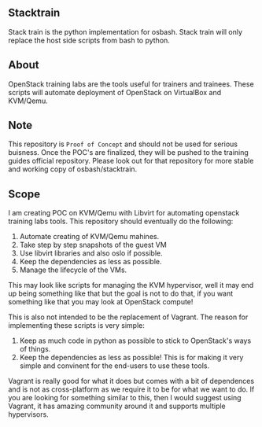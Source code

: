 Stacktrain
----------

Stack train is the python implementation for osbash. Stack train will only
replace the host side scripts from bash to python.


About
-----

OpenStack training labs are the tools useful for trainers and trainees. These
scripts will automate deployment of OpenStack on VirtualBox and KVM/Qemu.

Note
----

This repository is `Proof of Concept` and should not be used for serious
buisness. Once the POC's are finalized, they will be pushed to the training
guides official repository. Please look out for that repository for more stable
and working copy of osbash/stacktrain.

Scope
-----

I am creating POC on KVM/Qemu with Libvirt for automating openstack training
labs tools. This repository should eventually do the following:

1. Automate creating of KVM/Qemu mahines.
2. Take step by step snapshots of the guest VM
3. Use libvirt libraries and also oslo if possible.
4. Keep the dependencies as less as possible.
5. Manage the lifecycle of the VMs.

This may look like scripts for managing the KVM hypervisor, well it may end up
being something like that but the goal is not to do that, if you want something
like that you may look at OpenStack compute!

This is also not intended to be the replacement of Vagrant. The reason for
implementing these scripts is very simple:

1. Keep as much code in python as possible to stick to OpenStack's ways of
   things.
2. Keep the dependencies as less as possible! This is for making it very simple
   and convinent for the end-users to use these tools.

Vagrant is really good for what it does but comes with a bit of dependences and
is not as cross-platform as we require it to be for what we want to do. If you
are looking for something similar to this, then I would suggest using Vagrant,
it has amazing community around it and supports multiple hypervisors.
